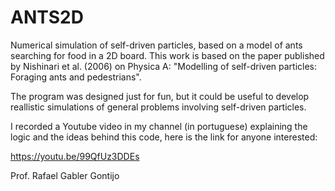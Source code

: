 # ANTS2D

Numerical simulation of self-driven particles, based on a model of ants searching for food in a 2D 
board. This work is based on the paper published by Nishinari et al. (2006) on Physica A: "Modelling 
of self-driven particles: Foraging ants and pedestrians". 

The program was designed just for fun, but it could be useful to develop reallistic simulations of general problems involving self-driven particles.

I recorded a Youtube video in my channel (in portuguese) explaining the logic and the ideas behind this code, here is the link for anyone interested:

https://youtu.be/99QfUz3DDEs

Prof. Rafael Gabler Gontijo
